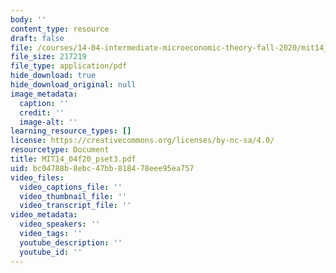 ```yaml
---
body: ''
content_type: resource
draft: false
file: /courses/14-04-intermediate-microeconomic-theory-fall-2020/mit14_04f20_pset3.pdf
file_size: 217219
file_type: application/pdf
hide_download: true
hide_download_original: null
image_metadata:
  caption: ''
  credit: ''
  image-alt: ''
learning_resource_types: []
license: https://creativecommons.org/licenses/by-nc-sa/4.0/
resourcetype: Document
title: MIT14_04f20_pset3.pdf
uid: bc04788b-8ebc-47bb-8184-78eee95ea757
video_files:
  video_captions_file: ''
  video_thumbnail_file: ''
  video_transcript_file: ''
video_metadata:
  video_speakers: ''
  video_tags: ''
  youtube_description: ''
  youtube_id: ''
---
```

